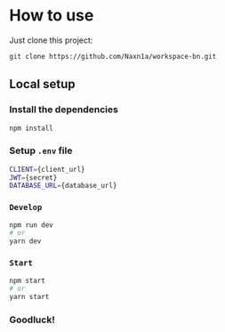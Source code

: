 # How to use

Just clone this project:
```bash
git clone https://github.com/Naxn1a/workspace-bn.git
```
## Local setup
### Install the dependencies
```bash
npm install
```

### Setup `.env` file

```bash
CLIENT={client_url}
JWT={secret}
DATABASE_URL={database_url}
```

### `Develop`
```bash
npm run dev
# or
yarn dev
```

### `Start`
```bash
npm start
# or
yarn start
```

### Goodluck!